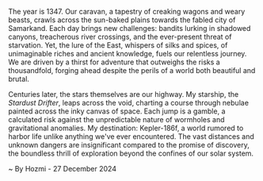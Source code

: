 
The year is 1347.  Our caravan, a tapestry of creaking wagons and weary beasts, crawls across the sun-baked plains towards the fabled city of Samarkand.  Each day brings new challenges: bandits lurking in shadowed canyons, treacherous river crossings, and the ever-present threat of starvation.  Yet, the lure of the East, whispers of silks and spices, of unimaginable riches and ancient knowledge, fuels our relentless journey. We are driven by a thirst for adventure that outweighs the risks a thousandfold, forging ahead despite the perils of a world both beautiful and brutal.

Centuries later, the stars themselves are our highway.  My starship, the *Stardust Drifter*, leaps across the void, charting a course through nebulae painted across the inky canvas of space. Each jump is a gamble, a calculated risk against the unpredictable nature of wormholes and gravitational anomalies.  My destination: Kepler-186f, a world rumored to harbor life unlike anything we've ever encountered.  The vast distances and unknown dangers are insignificant compared to the promise of discovery, the boundless thrill of exploration beyond the confines of our solar system.

~ By Hozmi - 27 December 2024
